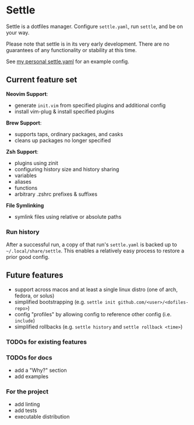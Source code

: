 # Settle

Settle is a dotfiles manager. Configure `settle.yaml`, run `settle`, and be on your way.

Please note that settle is in its very early development.
There are no guarantees of any functionality or stability at this time.

See [my personal settle.yaml](https://github.com/danielmmetz/dotfiles/blob/master/settle.yaml)
for an example config.

## Current feature set

**Neovim Support**:
* generate `init.vim` from specified plugins and additional config
* install vim-plug & install specified plugins

**Brew Support**:
* supports taps, ordinary packages, and casks
* cleans up packages no longer specified

**Zsh Support**:
* plugins using zinit
* configuring history size and history sharing
* variables
* aliases
* functions
* arbitrary .zshrc prefixes & suffixes

**File Symlinking**
* symlink files using relative or absolute paths

### Run history

After a successful run, a copy of that run's `settle.yaml` is backed up to `~/.local/share/settle`.
This enables a relatively easy process to restore a prior good config.

## Future features

* support across macos and at least a single linux distro (one of arch, fedora, or solus)
* simplified bootstrapping (e.g. `settle init github.com/<user>/<dofiles-repo>`)
* config "profiles" by allowing config to reference other config (i.e. `include`)
* simplified rollbacks (e.g. `settle history` and `settle rollback <time>`)

### TODOs for existing features

### TODOs for docs

* add a "Why?" section
* add examples

### For the project

* add linting
* add tests
* executable distribution
